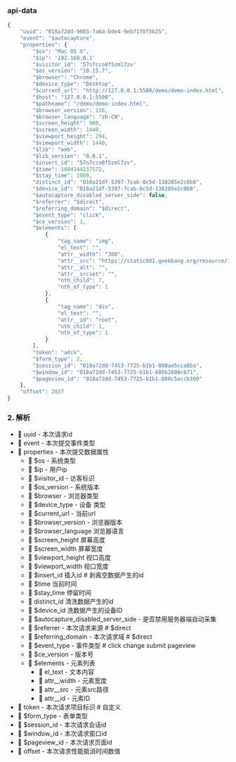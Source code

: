 ### api-data

```js
{
    "uuid": "018a72dd-9003-7a6a-bde4-9eb71f0f5b25", 
    "event": "$autocapture",
    "properties": {
        "$os": "Mac OS X",
        "$ip": '192.168.0.1'
        "$visitor_id": '57n7cco8f5zml7zv'
        "$os_version": "10.15.7",
        "$browser": "Chrome",
        "$device_type": "Desktop",
        "$current_url": "http://127.0.0.1:5500/demo/demo-index.html",
        "$host": "127.0.0.1:5500",
        "$pathname": "/demo/demo-index.html",
        "$browser_version": 116,
        "$browser_language": "zh-CN",
        "$screen_height": 900,
        "$screen_width": 1440,
        "$viewport_height": 294,
        "$viewport_width": 1440,
        "$lib": "web",
        "$lib_version": "0.0.1",
        "$insert_id": "57n7cco8f5zml7zv",
        "$time": 1694144237572,
        "$stay_time": 1000,
        "distinct_id": "018a21df-5397-7cab-8c5d-138285e2c0b8",
        "$device_id": "018a21df-5397-7cab-8c5d-138285e2c0b8",
        "$autocapture_disabled_server_side": false,
        "$referrer": "$direct",
        "$referring_domain": "$direct",
        "$event_type": "click",
        "$ce_version": 1,
        "$elements": [
            {
                "tag_name": "img",
                "el_text": "",
                "attr__width": "300",
                "attr__src": "https://static001.geekbang.org/resource/image/73/78/7333f477e1919435a9bb7bbe48eda078.jpg?x-oss-process=image/resize,m_fill,h_800,w_1636",
                "attr__alt": "",
                "attr__srcset": "",
                "nth_child": 7,
                "nth_of_type": 1
            },
            {
                "tag_name": "div",
                "el_text": "",
                "attr__id": "root",
                "nth_child": 1,
                "nth_of_type": 1
            }
        ],
        "token": "adck",
        "$form_type": 2,
        "$session_id": "018a72dd-7453-7725-b1b1-880aa5cca8ba",
        "$window_id": "018a72dd-7453-7725-b1b1-880b2698c671",
        "$pageview_id": "018a72dd-7453-7725-b1b1-880c5accb309"
    },
    "offset": 2027
}
```

### 2. 解析

- 🍒 uuid - 本次请求id
- 🍒 event - 本次提交事件类型
- 🍒 properties - 本次提交数据属性
  - 🍒 $os - 系统类型
  - 🍒 $ip - 用户ip
  - 🍒 $visitor_id - 访客标识
  - 🍒 $os_version - 系统版本
  - 🍒 $browser - 浏览器类型
  - 🍒 $device_type - 设备 类型
  - 🍒 $current_url - 当前url
  - 🍒 $browser_version - 浏览器版本
  - 🍒 $browser_language 浏览器语言
  - 🍒 $screen_height 屏幕高度
  - 🍒 $screen_width 屏幕宽度
  - 🍒 $viewport_height 视口高度
  - 🍒 $viewport_width 视口宽度
  - 🍒 $insert_id 插入id # 剥离空数据产生的id
  - 🍒 $time 当前时间
  - 🍒 $stay_time 停留时间
  - 🍒 distinct_id 清洗数据产生的id
  - 🍒 $device_id 洗数据产生的设备ID
  - 🍒 $autocapture_disabled_server_side - 是否禁用服务器端自动采集
  - 🍒 $referrer - 本次请求来源 # $direct
  - 🍒 $referring_domain - 本次请求域 # $direct
  - 🍒 $event_type - 事件类型 # click change submit pageview 
  - 🍒 $ce_version - 版本号
  - 🍒 $elements - 元素列表
    - 🍒 el_text - 文本内容
    - 🍒 attr__width - 元素宽度
    - 🍒 attr__src - 元素src路径
    - 🍒 attr__id - 元素ID
- 🍒 token - 本次请求项目标识 # 自定义
- 🍒 $form_type - 表单类型
- 🍒 $session_id - 本次请求会话id
- 🍒 $window_id - 本次请求窗口id
- 🍒 $pageview_id - 本次请求页面id
- 🍒 offset - 本次请求性能抵消时间数值